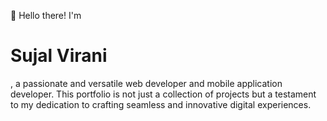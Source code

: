 🚀 Hello there! I'm <h1> Sujal Virani </h1>, a passionate and versatile web developer and mobile application developer. This portfolio is not just a collection of projects but a testament to my dedication to crafting seamless and innovative digital experiences.
